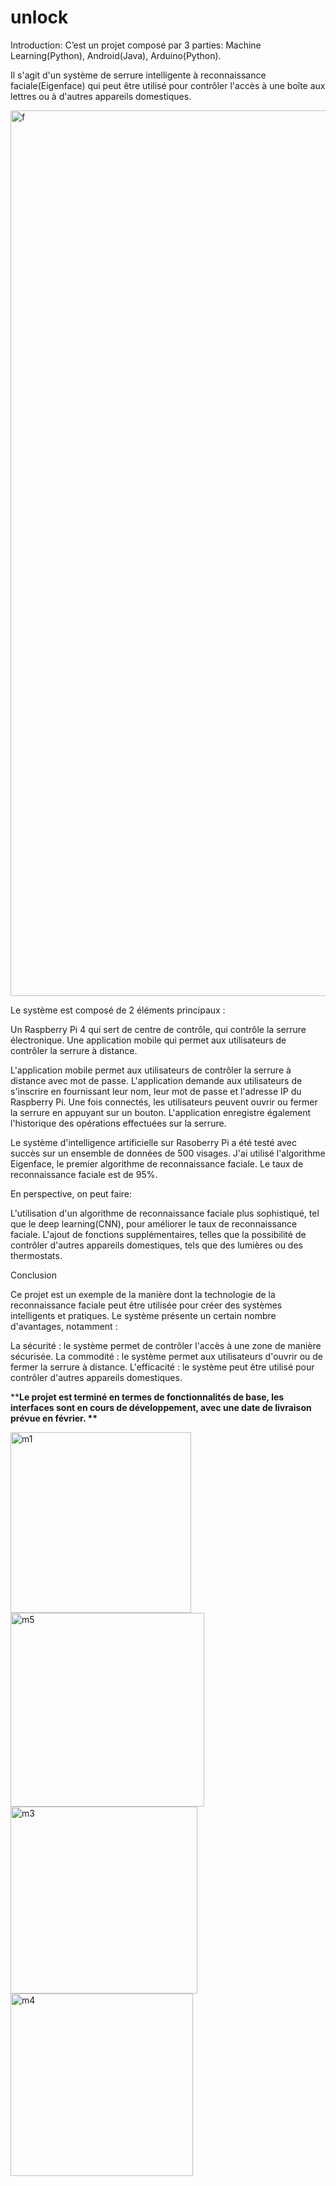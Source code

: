 # unlock

Introduction: C’est un projet composé par 3 parties: Machine Learning(Python), Android(Java), Arduino(Python).

Il s'agit d'un système de serrure intelligente à reconnaissance faciale(Eigenface) qui peut être utilisé pour contrôler l'accès à une boîte aux lettres ou à d'autres appareils domestiques.



<img width="1417" alt="f" src="https://github.com/lipschitzien/unlock/assets/110629446/4fd84014-7b5d-4d52-8f5f-de1b0fe8f299">



Le système est composé de 2 éléments principaux :

Un Raspberry Pi 4 qui sert de centre de contrôle, qui contrôle la serrure électronique. Une application mobile qui permet aux utilisateurs de contrôler la serrure à distance.

L'application mobile permet aux utilisateurs de contrôler la serrure à distance avec mot de passe. L'application demande aux utilisateurs de s'inscrire en fournissant leur nom, leur mot de passe et l'adresse IP du Raspberry Pi. Une fois connectés, les utilisateurs peuvent ouvrir ou fermer la serrure en appuyant sur un bouton. L'application enregistre également l'historique des opérations effectuées sur la serrure.

Le système d'intelligence artificielle sur Rasoberry Pi a été testé avec succès sur un ensemble de données de 500 visages. J'ai utilisé l'algorithme Eigenface, le premier algorithme de reconnaissance faciale. Le taux de reconnaissance faciale est de 95%.

En perspective, on peut faire:

L'utilisation d'un algorithme de reconnaissance faciale plus sophistiqué, tel que le deep learning(CNN), pour améliorer le taux de reconnaissance faciale. L'ajout de fonctions supplémentaires, telles que la possibilité de contrôler d'autres appareils domestiques, tels que des lumières ou des thermostats.

Conclusion

Ce projet est un exemple de la manière dont la technologie de la reconnaissance faciale peut être utilisée pour créer des systèmes intelligents et pratiques. Le système présente un certain nombre d'avantages, notamment :

La sécurité : le système permet de contrôler l'accès à une zone de manière sécurisée. La commodité : le système permet aux utilisateurs d'ouvrir ou de fermer la serrure à distance. L'efficacité : le système peut être utilisé pour contrôler d'autres appareils domestiques.

**__Le projet est terminé en termes de fonctionnalités de base, les interfaces sont en cours de développement, avec une date de livraison prévue en février. **__

<img width="289" alt="m1" src="https://github.com/lipschitzien/unlock/assets/110629446/1aed8340-f087-4457-957b-0417a9aa63ba">

<img width="310" alt="m5" src="https://github.com/lipschitzien/unlock/assets/110629446/1f357495-9089-48db-960c-b54f3b34ebff">

<img width="299" alt="m3" src="https://github.com/lipschitzien/unlock/assets/110629446/145e2b35-7e78-4dcb-8263-6fa19f05b644">

<img width="292" alt="m4" src="https://github.com/lipschitzien/unlock/assets/110629446/9be9496c-9d5c-43de-b253-18f9fe1640af">


